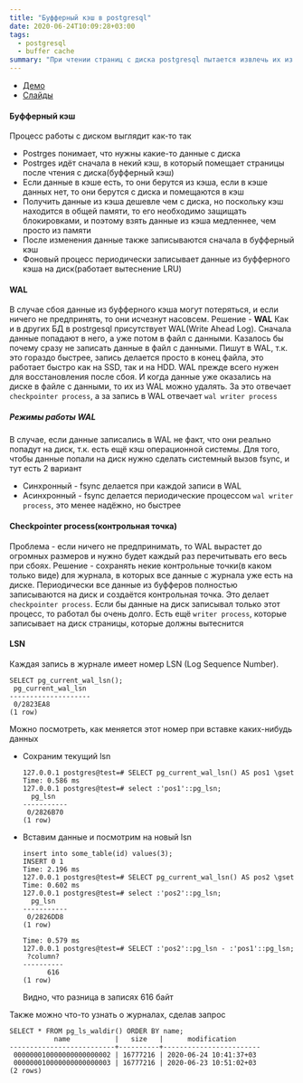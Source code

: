 ```yaml
---
title: "Буфферный кэш в postgresql"
date: 2020-06-24T10:09:28+03:00
tags:
  - postgresql
  - buffer cache
summary: "При чтении страниц с диска postgresql пытается извлечь их из буфферного кэша, если страниц в кэше нет, то postres читает их с диска и помещает в кэш"
---
```


* [Демо](https://edu.postgrespro.ru/dba1/dba1_06_arch_wal.html)
* [Слайды](https://edu.postgrespro.ru/dba1/dba1_06_arch_wal.pdf)

#### Буфферный кэш
Процесс работы с диском выглядит как-то так
* Postrges понимает, что нужны какие-то данные с диска
* Postrges идёт сначала в некий кэш, в который помещает страницы после чтения с диска(буфферный кэш)
* Если данные в кэше есть, то они берутся из кэша, если в кэше данных нет, то они берутся с диска и помещаются в кэш
* Получить данные из кэша дешевле чем с диска, но поскольку кэш находится в общей памяти, то его необходимо защищать блокировками, и поэтому взять данные из кэша медленнее, чем просто из памяти
* После изменения данные также записываются сначала в буфферный кэш
* Фоновый процесс периодически записывает данные из буфферного кэша на диск(работает вытеснение LRU)

#### WAL 
В случае сбоя данные из буфферного кэша могут потеряться, и если ничего не предпринять, то они исчезнут насовсем.
Решение - **WAL**
Как и в других БД в postrgesql присутствует WAL(Write Ahead Log). Сначала данные попадают в него, а уже потом в файл с данными. 
Казалось бы почему сразу не записать данные в файл с данными. Пишут в WAL, т.к. это гораздо быстрее, запись делается просто в конец файла, это работает быстро как на SSD, так и на HDD.
WAL прежде всего нужен для восстановления после сбоя. И когда данные уже оказались на диске в файле с данными, то их из WAL можно удалять. 
За это отвечает `checkpointer process`, а за запись в WAL отвечает `wal writer process`

##### Режимы работы WAL 
В случае, если данные записались в WAL не факт, что они реально попадут на диск, т.к. есть ещё кэш операционной системы.
Для того, чтобы данные попали на диск нужно сделать системный вызов fsync, и тут есть 2 вариант
* Синхронный - fsync делается при каждой записи в WAL
* Асинхронный - fsync делается периодические процессом `wal writer process`, это менее надёжно, но быстрее

#### Checkpointer process(контрольная точка)
Проблема - если ничего не предпринимать, то WAL вырастет до огромных размеров и нужно будет каждый раз перечитывать его весь при сбоях.
Решение - сохранять некие контрольные точки(в каком только виде) для журнала, в которых все данные с журнала уже есть на диске.
Периодически все данные из буфферов полностью записываются на диск и создаётся контрольная точка.
Это делает `checkpointer process`. Если бы данные на диск записывал только этот процесс, то работал бы очень долго.
Есть ещё `writer process`, которые записывает на диск страницы, которые должны вытеснится 

#### LSN 
Каждая запись в журнале имеет номер LSN (Log Sequence Number). 
```
SELECT pg_current_wal_lsn();
 pg_current_wal_lsn
--------------------
 0/2823EA8
(1 row)
```
Можно посмотреть, как меняется этот номер при вставке каких-нибудь данных
* Сохраним текущий lsn
  ```
  127.0.0.1 postgres@test=# SELECT pg_current_wal_lsn() AS pos1 \gset
  Time: 0.586 ms
  127.0.0.1 postgres@test=# select :'pos1'::pg_lsn;
    pg_lsn
  -----------
   0/2826B70
  (1 row)
  ```
* Вставим данные и посмотрим на новый lsn
  ```
  insert into some_table(id) values(3);
  INSERT 0 1
  Time: 2.196 ms
  127.0.0.1 postgres@test=# SELECT pg_current_wal_lsn() AS pos2 \gset
  Time: 0.602 ms
  127.0.0.1 postgres@test=# select :'pos2'::pg_lsn;
    pg_lsn
  -----------
   0/2826DD8
  (1 row)
   
  Time: 0.579 ms
  127.0.0.1 postgres@test=# SELECT :'pos2'::pg_lsn - :'pos1'::pg_lsn;
   ?column?
  ----------
        616
  (1 row)
  ```
  Видно, что разница в записях 616 байт

Также можно что-то узнать о журналах, сделав запрос
```
SELECT * FROM pg_ls_waldir() ORDER BY name;
           name           |   size   |      modification
--------------------------+----------+------------------------
 000000010000000000000002 | 16777216 | 2020-06-24 10:41:37+03
 000000010000000000000003 | 16777216 | 2020-06-23 10:51:02+03
(2 rows)
 
 ```
